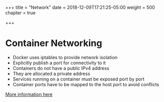 +++
title = "Network"
date = 2018-12-09T17:21:25-05:00
weight = 500
chapter = true

+++

# Container Networking

* Docker uses iptables to provide network isolation
* Explicitly publish a port for connectivity to it
* Containers do not have a public IPv4 address
* They are allocated a private address
* Services running on a container must be exposed port by port
* Container ports have to be mapped to the host port to avoid conflicts

[More information here](https://success.docker.com/article/networking)